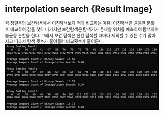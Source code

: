 # interpolation search {Result Image}
퀵 정렬후의 보간탐색에서 이진탐색보다 적게 비교하는 이유: 이진탐색은 균등한 분할 후 비교하여 값을 찾아 나가지만 보간탐색은 탐색키가 존재할 위치를 예측하여 탐색하여 불균등 분할을 한다. 그래서 보간 탐색은 한번 탐색할 때마다 제외할 수 있는 수가 많아지고 따라서 탐색 횟수가 줄어들어 비교횟수가 줄어든다.
![.](./16-interpolationSearch.png)
